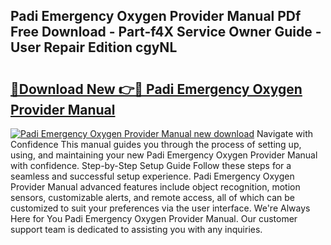 ## Padi Emergency Oxygen Provider Manual PDf Free Download - Part-f4X Service Owner Guide - User Repair Edition cgyNL

# <h2><a href="http://cf15610.oget.top/?id=Padi+Emergency+Oxygen+Provider+Manual">🔗Download New 👉🔴 Padi Emergency Oxygen Provider Manual</a></h2>

[![Padi Emergency Oxygen Provider Manual new download](https://i.imgur.com/5g1atiW.png)](http://cf15610.oget.top/?id=Padi+Emergency+Oxygen+Provider+Manual)
Navigate with Confidence This manual guides you through the process of setting up, using, and maintaining your new Padi Emergency Oxygen Provider Manual with confidence. Step-by-Step Setup Guide Follow these steps for a seamless and successful setup experience. Padi Emergency Oxygen Provider Manual advanced features include object recognition, motion sensors, customizable alerts, and remote access, all of which can be customized to suit your preferences via the user interface. We're Always Here for You Padi Emergency Oxygen Provider Manual. Our customer support team is dedicated to assisting you with any inquiries.
